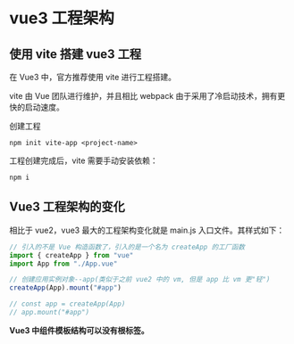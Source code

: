 # vue3 工程架构

## 使用 vite 搭建 vue3 工程

在 Vue3 中，官方推荐使用 vite 进行工程搭建。

vite 由 Vue 团队进行维护，并且相比 webpack 由于采用了冷启动技术，拥有更快的启动速度。

创建工程

```
npm init vite-app <project-name>
```

工程创建完成后，vite 需要手动安装依赖：

```
npm i
```

## Vue3 工程架构的变化

相比于 vue2，vue3 最大的工程架构变化就是 main.js 入口文件。其样式如下：

```js
// 引入的不是 Vue 构造函数了，引入的是一个名为 createApp 的工厂函数
import { createApp } from "vue"
import App from "./App.vue"

// 创建应用实例对象--app(类似于之前 vue2 中的 vm, 但是 app 比 vm 更"轻")
createApp(App).mount("#app")

// const app = createApp(App)
// app.mount("#app")
```

**Vue3 中组件模板结构可以没有根标签。**